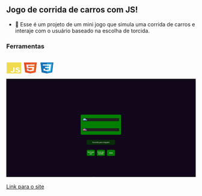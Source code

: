 ## Jogo de corrida de carros com JS!
- 🏁 Esse é um projeto de um mini jogo que simula uma corrida de carros e interaje com o usuário baseado na escolha de torcida.

### Ferramentas
<div style="display: inline_block"> <br>
  <img align="center" alt="LuisFabiano-JS" height="30" width="40" src="https://raw.githubusercontent.com/devicons/devicon/master/icons/javascript/javascript-plain.svg" />
  <img align="center" alt="LuisFabiano-HTML" height="30" width="40" src="https://raw.githubusercontent.com/devicons/devicon/master/icons/html5/html5-original.svg" />
  <img align="center" alt="LuisFabiano-CSS" height="30" width="40" src="https://raw.githubusercontent.com/devicons/devicon/master/icons/css3/css3-original.svg" />
  
  
</div>

![Foto do site](/corridadecarros.png)

[Link para o site](https://corridadecarros.vercel.app)
